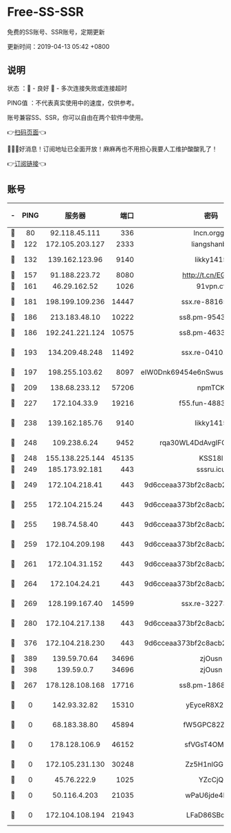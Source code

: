 # Free-SS-SSR

免费的SS账号、SSR账号，定期更新

更新时间：2019-04-13 05:42 +0800

## 说明

状态     ：🙂 - 良好 🙁 - 多次连接失败或连接超时

PING值   ：不代表真实使用中的速度，仅供参考。

账号兼容SS、SSR，你可以自由在两个软件中使用。

👉[扫码页面](https://liesauer.github.io/Free-SS-SSR/)👈

🎉🎉🎉好消息！订阅地址已全面开放！麻麻再也不用担心我要人工维护酸酸乳了！

👉[订阅链接](https://www.liesauer.net/yogurt/subscribe?ACCESS_TOKEN=DAYxR3mMaZAsaqUb)👈

## 账号

|-|PING|服务器|端口|密码|加密方式|区域|
|:----:|:----:|:-----:|-----:|:----:|:----:|:----:|
|🙂|80|92.118.45.111|336|lncn.orgg8|rc4|JP|
|🙂|122|172.105.203.127|2333|liangshanbo|chacha20|JP|
|🙂|132|139.162.123.96|9140|likky1415|aes-256-cfb|JP|
|🙂|157|91.188.223.72|8080|http://t.cn/EGJIyrl|rc4-md5|RU|
|🙂|161|46.29.162.52|1026|91vpn.cf|rc4-md5|RU|
|🙂|181|198.199.109.236|14447|ssx.re-88165327|aes-256-cfb|US|
|🙂|186|213.183.48.10|10222|ss8.pm-95437297|rc4-md5|RU|
|🙂|186|192.241.221.124|10575|ss8.pm-46330259|aes-256-cfb|US|
|🙂|193|134.209.48.248|11492|ssx.re-04101326|aes-256-cfb|US|
|🙂|197|198.255.103.62|8097|eIW0Dnk69454e6nSwuspv9DmS201tQ0D|aes-256-cfb|US|
|🙂|209|138.68.233.12|57206|npmTCK|rc4-md5|US|
|🙂|227|172.104.33.9|19216|f55.fun-48839243|aes-256-cfb|SG|
|🙂|238|139.162.185.76|9140|likky1415|aes-256-cfb|DE|
|🙂|248|109.238.6.24|9452|rqa30WL4DdAvgIFG6Fs3znzTa|aes-256-cfb|FR|
|🙂|248|155.138.225.144|45135|KSS18l|rc4-md5|US|
|🙂|249|185.173.92.181|443|sssru.icu|rc4-md5|RU|
|🙂|249|172.104.218.41|443|9d6cceaa373bf2c8acb22e60b6a58be6|aes-256-cfb|US|
|🙂|255|172.104.215.24|443|9d6cceaa373bf2c8acb22e60b6a58be6|aes-256-cfb|US|
|🙂|255|198.74.58.40|443|9d6cceaa373bf2c8acb22e60b6a58be6|aes-256-cfb|US|
|🙂|259|172.104.209.198|443|9d6cceaa373bf2c8acb22e60b6a58be6|aes-256-cfb|US|
|🙂|261|172.104.31.152|443|9d6cceaa373bf2c8acb22e60b6a58be6|aes-256-cfb|US|
|🙂|264|172.104.24.21|443|9d6cceaa373bf2c8acb22e60b6a58be6|aes-256-cfb|US|
|🙂|269|128.199.167.40|14599|ssx.re-32273729|aes-256-cfb|SG|
|🙂|280|172.104.217.138|443|9d6cceaa373bf2c8acb22e60b6a58be6|aes-256-cfb|US|
|🙂|376|172.104.218.230|443|9d6cceaa373bf2c8acb22e60b6a58be6|aes-256-cfb|US|
|🙂|389|139.59.70.64|34696|zjOusn|chacha20|IN|
|🙂|398|139.59.0.7|34696|zjOusn|chacha20|IN|
|🙂|267|178.128.108.168|17716|ss8.pm-18684744|aes-256-cfb|SG|
|🙁|0|142.93.32.82|15310|yEyceR8X2EVd|aes-256-cfb|GB|
|🙁|0|68.183.38.80|45894|fW5GPC82Z97G|aes-256-cfb|GB|
|🙁|0|178.128.106.9|46152|sfVGsT4OMxHC|aes-256-cfb|SG|
|🙁|0|172.105.231.130|30248|Zz5H1nlGGKHx|aes-256-cfb|JP|
|🙁|0|45.76.222.9|1025|YZcCjQ|rc4-md5|JP|
|🙁|0|50.116.4.203|21035|wPaU6jde4NZT|aes-256-cfb|US|
|🙁|0|172.104.108.194|21943|LFaD86SBq2lY|aes-256-cfb|JP|

